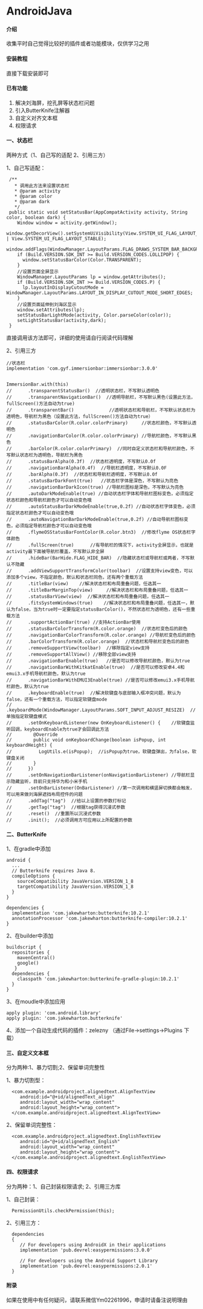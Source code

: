 # AndroidJava

#### 介绍
收集平时自己觉得比较好的插件或者功能模块，仅供学习之用

#### 安装教程

直接下载安装即可

#### 已有功能

1.  解决刘海屏，挖孔屏等状态栏问题
2.  引入ButterKnife注解器
3.  自定义对齐文本框
4.  权限请求

#### 一、状态栏
 两种方式（1、自己写的适配 2、引用三方）

 1、自己写适配：

     /**
       * 调用此方法来设置状态栏
       * @param activity
       * @param color
       * @param dark
       */
     public static void setStatusBar(AppCompatActivity activity, String color, boolean dark) {
        Window window = activity.getWindow();
        window.getDecorView().setSystemUiVisibility(View.SYSTEM_UI_FLAG_LAYOUT_FULLSCREEN | View.SYSTEM_UI_FLAG_LAYOUT_STABLE);
        window.addFlags(WindowManager.LayoutParams.FLAG_DRAWS_SYSTEM_BAR_BACKGROUNDS);
        if (Build.VERSION.SDK_INT >= Build.VERSION_CODES.LOLLIPOP) {
          window.setStatusBarColor(Color.TRANSPARENT);
        }
        //设置页面全屏显示
        WindowManager.LayoutParams lp = window.getAttributes();
        if (Build.VERSION.SDK_INT >= Build.VERSION_CODES.P) {
          lp.layoutInDisplayCutoutMode = WindowManager.LayoutParams.LAYOUT_IN_DISPLAY_CUTOUT_MODE_SHORT_EDGES;
        }
        //设置页面延伸到刘海区显示
        window.setAttributes(lp);
        setStatusBarLightMode(activity, Color.parseColor(color));
        setLightStatusBar(activity,dark);
     }

  直接调用该方法即可，详细的使用请自行阅读代码理解

 2、引用三方

    //状态栏
    implementation 'com.gyf.immersionbar:immersionbar:3.0.0'


    ImmersionBar.with(this)
    //      .transparentStatusBar()  //透明状态栏，不写默认透明色
    //      .transparentNavigationBar()  //透明导航栏，不写默认黑色(设置此方法，fullScreen()方法自动为true)
    //      .transparentBar()             //透明状态栏和导航栏，不写默认状态栏为透明色，导航栏为黑色（设置此方法，fullScreen()方法自动为true）
    //      .statusBarColor(R.color.colorPrimary)     //状态栏颜色，不写默认透明色
    //      .navigationBarColor(R.color.colorPrimary) //导航栏颜色，不写默认黑色
    //      .barColor(R.color.colorPrimary)  //同时自定义状态栏和导航栏颜色，不写默认状态栏为透明色，导航栏为黑色
    //      .statusBarAlpha(0.3f)  //状态栏透明度，不写默认0.0f
    //      .navigationBarAlpha(0.4f)  //导航栏透明度，不写默认0.0F
    //      .barAlpha(0.3f)  //状态栏和导航栏透明度，不写默认0.0f
    //      .statusBarDarkFont(true)   //状态栏字体是深色，不写默认为亮色
    //      .navigationBarDarkIcon(true) //导航栏图标是深色，不写默认为亮色
    //      .autoDarkModeEnable(true) //自动状态栏字体和导航栏图标变色，必须指定状态栏颜色和导航栏颜色才可以自动变色哦
    //      .autoStatusBarDarkModeEnable(true,0.2f) //自动状态栏字体变色，必须指定状态栏颜色才可以自动变色哦
    //      .autoNavigationBarDarkModeEnable(true,0.2f) //自动导航栏图标变色，必须指定导航栏颜色才可以自动变色哦
    //      .flymeOSStatusBarFontColor(R.color.btn3)  //修改flyme OS状态栏字体颜色
    //      .fullScreen(true)      //有导航栏的情况下，activity全屏显示，也就是activity最下面被导航栏覆盖，不写默认非全屏
    //      .hideBar(BarHide.FLAG_HIDE_BAR)  //隐藏状态栏或导航栏或两者，不写默认不隐藏
    //      .addViewSupportTransformColor(toolbar)  //设置支持view变色，可以添加多个view，不指定颜色，默认和状态栏同色，还有两个重载方法
    //      .titleBar(view)    //解决状态栏和布局重叠问题，任选其一
    //      .titleBarMarginTop(view)     //解决状态栏和布局重叠问题，任选其一
    //      .statusBarView(view)  //解决状态栏和布局重叠问题，任选其一
    //      .fitsSystemWindows(true)    //解决状态栏和布局重叠问题，任选其一，默认为false，当为true时一定要指定statusBarColor()，不然状态栏为透明色，还有一些重载方法
    //      .supportActionBar(true) //支持ActionBar使用
    //      .statusBarColorTransform(R.color.orange)  //状态栏变色后的颜色
    //      .navigationBarColorTransform(R.color.orange) //导航栏变色后的颜色
    //      .barColorTransform(R.color.orange)  //状态栏和导航栏变色后的颜色
    //      .removeSupportView(toolbar)  //移除指定view支持
    //      .removeSupportAllView() //移除全部view支持
    //      .navigationBarEnable(true)   //是否可以修改导航栏颜色，默认为true
    //      .navigationBarWithKitkatEnable(true)  //是否可以修改安卓4.4和emui3.x手机导航栏颜色，默认为true
    //      .navigationBarWithEMUI3Enable(true) //是否可以修改emui3.x手机导航栏颜色，默认为true
    //      .keyboardEnable(true)  //解决软键盘与底部输入框冲突问题，默认为false，还有一个重载方法，可以指定软键盘mode
    //      .keyboardMode(WindowManager.LayoutParams.SOFT_INPUT_ADJUST_RESIZE)  //单独指定软键盘模式
    //      .setOnKeyboardListener(new OnKeyboardListener() {    //软键盘监听回调，keyboardEnable为true才会回调此方法
    //        @Override
    //        public void onKeyboardChange(boolean isPopup, int keyboardHeight) {
    //          LogUtils.e(isPopup);  //isPopup为true，软键盘弹出，为false，软键盘关闭
    //        }
    //      })
    //      .setOnNavigationBarListener(onNavigationBarListener) //导航栏显示隐藏监听，目前只支持华为和小米手机
    //      .setOnBarListener(OnBarListener) //第一次调用和横竖屏切换都会触发，可以用来做刘海屏遮挡布局控件的问题
    //      .addTag("tag")  //给以上设置的参数打标记
    //      .getTag("tag")  //根据tag获得沉浸式参数
    //      .reset()  //重置所以沉浸式参数
    //      .init();  //必须调用方可应用以上所配置的参数



#### 二、ButterKnife

  1、在gradle中添加

    android {
      ...
      // Butterknife requires Java 8.
      compileOptions {
        sourceCompatibility JavaVersion.VERSION_1_8
        targetCompatibility JavaVersion.VERSION_1_8
      }
    }

    dependencies {
      implementation 'com.jakewharton:butterknife:10.2.1'
      annotationProcessor 'com.jakewharton:butterknife-compiler:10.2.1'
    }
  2、在builder中添加

    buildscript {
      repositories {
        mavenCentral()
        google()
       }
      dependencies {
        classpath 'com.jakewharton:butterknife-gradle-plugin:10.2.1'
      }
    }

  3、在moudle中添加应用

    apply plugin: 'com.android.library'
    apply plugin: 'com.jakewharton.butterknife'

  4、添加一个自动生成代码的插件：zelezny （通过File->settings->Plugins  下载）

#### 三、自定义文本框
分为两种:1、暴力切割;2、保留单词完整性

   1、暴力切割型：

      <com.example.androidproject.alignedtext.AlignTextView
         android:id="@+id/alignedText_align"
         android:layout_width="wrap_content"
         android:layout_height="wrap_content">
      </com.example.androidproject.alignedtext.AlignTextView>

   2、保留单词完整性：

      <com.example.androidproject.alignedtext.EnglishTextView
         android:id="@+id/alignedText_English"
         android:layout_width="wrap_content"
         android:layout_height="wrap_content">
      </com.example.androidproject.alignedtext.EnglishTextView>

#### 四、权限请求
分为两种：1、自己封装权限请求; 2、引用三方库

   1、自己封装：

      PermissionUtils.checkPermission(this);

   2、引用三方：

      dependencies
      {
         // For developers using AndroidX in their applications
         implementation 'pub.devrel:easypermissions:3.0.0'

         // For developers using the Android Support Library
         implementation 'pub.devrel:easypermissions:2.0.1'
      }



#### 附录
如果在使用中有任何疑问，请联系微信Ym02261996，申请时请备注说明理由
